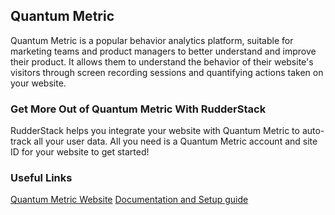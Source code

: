 ## Quantum Metric

Quantum Metric is a popular behavior analytics platform, suitable for marketing teams and product managers to better understand and improve their product. It allows them to understand the behavior of their website's visitors through screen recording sessions and quantifying actions taken on your website.

### Get More Out of Quantum Metric With RudderStack

RudderStack helps you integrate your website with Quantum Metric to auto-track all your user data. All you need is a Quantum Metric account and site ID for your website to get started!

### Useful Links

[Quantum Metric Website][]
[Documentation and Setup guide][]

[//]: # "These are reference links used in the body of this note and get stripped out when the markdown processor does its job. There is no need to format nicely because it shouldn't be seen. Thanks SO - http://stackoverflow.com/questions/4823468/store-comments-in-markdown-syntax"
[quantum metric website]: https://www.quantummetric.com/
[documentation and setup guide]: https://docs.rudderstack.com/destinations/quantummetric
